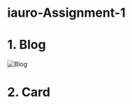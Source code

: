 # iauro-Assignment-1

# 1. Blog
![Blog](https://user-images.githubusercontent.com/75259034/208667171-1de41965-1655-44eb-9176-d31d36a5c56d.png)

# 2. Card

